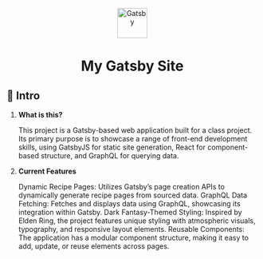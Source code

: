 <p align="center">
  <a href="https://www.gatsbyjs.com/?utm_source=starter&utm_medium=readme&utm_campaign=minimal-starter">
    <img alt="Gatsby" src="https://www.gatsbyjs.com/Gatsby-Monogram.svg" width="60" />
  </a>
</p>
<h1 align="center">
  My Gatsby Site
</h1>

## 🚀 Intro

1.  **What is this?**

    This project is a Gatsby-based web application built for a class project. Its primary purpose is to showcase a range of front-end development skills, using GatsbyJS for static site generation, React for component-based structure, and GraphQL for querying data.

2.  **Current Features**

    Dynamic Recipe Pages: Utilizes Gatsby’s page creation APIs to dynamically generate recipe pages from sourced data.
    GraphQL Data Fetching: Fetches and displays data using GraphQL, showcasing its integration within Gatsby.
    Dark Fantasy-Themed Styling: Inspired by Elden Ring, the project features unique styling with atmospheric visuals, typography, and responsive layout elements.
    Reusable Components: The application has a modular component structure, making it easy to add, update, or reuse elements across pages.
